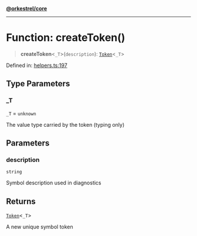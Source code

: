 [**@orkestrel/core**](../index.md)

***

# Function: createToken()

> **createToken**\<`_T`\>(`description`): [`Token`](../type-aliases/Token.md)\<`_T`\>

Defined in: [helpers.ts:197](https://github.com/orkestrel/core/blob/98df1af1b029ad0f39e413b90869151f4152e5dd/src/helpers.ts#L197)

## Type Parameters

### _T

`_T` = `unknown`

The value type carried by the token (typing only)

## Parameters

### description

`string`

Symbol description used in diagnostics

## Returns

[`Token`](../type-aliases/Token.md)\<`_T`\>

A new unique symbol token
